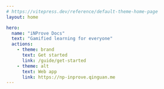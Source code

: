 ```yaml
---
# https://vitepress.dev/reference/default-theme-home-page
layout: home

hero:
  name: "iNProve Docs"
  text: "Gamified learning for everyone"
  actions:
    - theme: brand
      text: Get started
      link: /guide/get-started
    - theme: alt
      text: Web app
      link: https://np-inprove.qinguan.me
---
```


